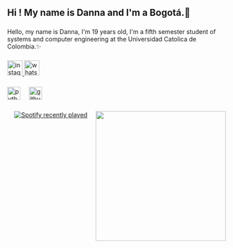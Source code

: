<h2 align="left">Hi ! My name is Danna and I'm a Bogotá.🦋</h2>

###

<p align="left">Hello, my name is Danna, I'm 19 years old, I'm a fifth semester student of systems and computer engineering at the Universidad Catolica de Colombia.✨</p>

###

<div align="left">
  <a href="https://www.instagram.com/_dannaavall/" target="_blank">
    <img src="https://img.shields.io/static/v1?message=Instagram&logo=instagram&label=&color=E4405F&logoColor=white&labelColor=&style=for-the-badge" height="35" alt="instagram logo"  />
  </a>
  <a href="https://wa.link/olj1ds" target="_blank">
    <img src="https://img.shields.io/static/v1?message=Whatsapp&logo=whatsapp&label=&color=25D366&logoColor=white&labelColor=&style=for-the-badge" height="35" alt="whatsapp logo"  />
  </a>
</div>

###

<div align="left">
  <img src="https://cdn.jsdelivr.net/gh/devicons/devicon/icons/python/python-original.svg" height="30" alt="python logo"  />
  <img width="12" />
  <img src="https://cdn.jsdelivr.net/gh/devicons/devicon/icons/github/github-original.svg" height="30" alt="github logo"  />
</div>

###

<img align="right" height="300" src="https://avatars.githubusercontent.com/u/199779948?v=4"  />

###

<div align="center">
  <a href="https://open.spotify.com/user/31d4eklaueeb3qpfn6ja3kqjyr54">
    <img src="https://spotify-recently-played-readme.vercel.app/api?user=31d4eklaueeb3qpfn6ja3kqjyr54&count=5" alt="Spotify recently played"  />
  </a>
</div>

###


